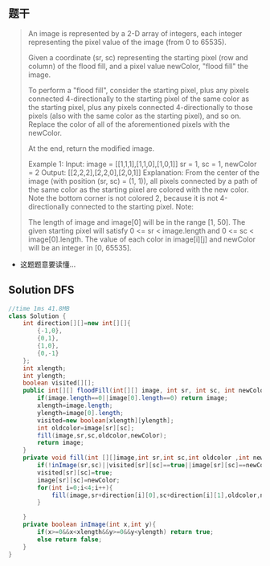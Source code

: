 ## 题干

> An image is represented by a 2-D array of integers, each integer representing the pixel value of the image (from 0 to 65535).
>
> Given a coordinate (sr, sc) representing the starting pixel (row and column) of the flood fill, and a pixel value newColor, "flood fill" the image.
>
> To perform a "flood fill", consider the starting pixel, plus any pixels connected 4-directionally to the starting pixel of the same color as the starting pixel, plus any pixels connected 4-directionally to those pixels (also with the same color as the starting pixel), and so on. Replace the color of all of the aforementioned pixels with the newColor.
>
> At the end, return the modified image.
>
> Example 1:
> Input: 
> image = [[1,1,1],[1,1,0],[1,0,1]]
> sr = 1, sc = 1, newColor = 2
> Output: [[2,2,2],[2,2,0],[2,0,1]]
> Explanation: 
> From the center of the image (with position (sr, sc) = (1, 1)), all pixels connected 
> by a path of the same color as the starting pixel are colored with the new color.
> Note the bottom corner is not colored 2, because it is not 4-directionally connected
> to the starting pixel.
> Note:
>
> The length of image and image[0] will be in the range [1, 50].
> The given starting pixel will satisfy 0 <= sr < image.length and 0 <= sc < image[0].length.
> The value of each color in image[i][j] and newColor will be an integer in [0, 65535].
>



* 这题题意要读懂…

## Solution DFS

```java
//time 1ms 41.8MB
class Solution {
    int direction[][]=new int[][]{
        {-1,0},
        {0,1},
        {1,0},
        {0,-1}
    };
    int xlength;
    int ylength;
    boolean visited[][];
    public int[][] floodFill(int[][] image, int sr, int sc, int newColor) {
        if(image.length==0||image[0].length==0) return image;
        xlength=image.length;
        ylength=image[0].length;
        visited=new boolean[xlength][ylength];
        int oldcolor=image[sr][sc];
        fill(image,sr,sc,oldcolor,newColor);
        return image;
    }
    private void fill(int [][]image,int sr,int sc,int oldcolor ,int newColor){
        if(!inImage(sr,sc)||visited[sr][sc]==true||image[sr][sc]==newColor||image[sr][sc]!=oldcolor) return;
        visited[sr][sc]=true;
        image[sr][sc]=newColor;
        for(int i=0;i<4;i++){
            fill(image,sr+direction[i][0],sc+direction[i][1],oldcolor,newColor);
        }

    }
    private boolean inImage(int x,int y){
        if(x>=0&&x<xlength&&y>=0&&y<ylength) return true;
        else return false;
    }
}
```

